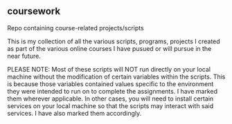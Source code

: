 ## coursework
Repo containing course-related projects/scripts

This is my collection of all the various scripts, programs, projects
I created as part of the various online courses I have pusued or will
pursue in the near future.

PLEASE NOTE: Most of these scripts will NOT run directly on your local
machine without the modification of certain variables within the
scripts. This is because those variables contained values specific to
the environment they were intended to run on to complete the assignments.
I have marked them wherever applicable. In other cases, you will need
to install certain services on your local machine so that the scripts
may interact with said services. I have also marked them accordingly.
